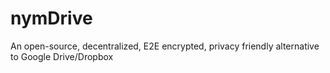 # nymDrive

An open-source, decentralized, E2E encrypted, privacy friendly alternative to Google Drive/Dropbox